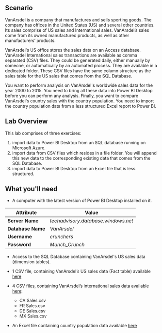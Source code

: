 ## Scenario

VanArsdel is a company that manufactures and sells sporting goods. The company has offices in the United States (US) and several other countries. Its sales comprise of US sales and International sales. VanArsdel’s sales come from its owned manufactured products, as well as other manufacturers’ products.

VanArsdel's US office stores the sales data on an Access database. VanArsdel International sales transactions are available as comma separated (CSV) files. They could be generated daily, either manually by someone, or automatically by an automated process. They are available in a dedicated folder. These CSV files have the same column structure as the sales table for the US sales that comes from the SQL Database.

You want to perform analysis on VanArsdel's worldwide sales data for the year 2000 to 2015. You need to bring all these data into Power BI Desktop before you can perform any analysis. Finally, you want to compare VanArsdel's country sales with the country population. You need to import the country population data from a less structured Excel report to Power BI.

## Lab Overview

This lab comprises of three exercises:

1. import data to Power BI Desktop from an SQL database running on Microsoft Azure.
2. import data from CSV files which resides in a file folder. You will append this new data to the corresponding existing data that comes from the SQL Database.
3. import data to Power BI Desktop from an Excel file that is less structured.


## What you'll need

- A computer with the latest version of Power BI Desktop installed on it.

Attribute | Value
--- | --- 
**Server Name** |*techadvisory.database.windows.net*
**Database Name** |*VanArsdel*
**Username**| *crunchers*
**Password**| *Munch_Crunch*

- Access to the SQL Database containing VanArsdel's US sales data (dimension tables).

- 1 CSV file, containing VanArsdel’s US sales data (Fact table) available [here](https://github.com/BDO-Australia/MunchAndCrunch/blob/master/Session2/Data/bi_salesFact.zip)

- 4 CSV files, containing VanArsdel’s international sales data available [here](https://github.com/BDO-Australia/MunchAndCrunch/blob/master/Session2/Data/InternationalSales.zip):

    - CA Sales.csv
    - FR Sales.csv
    - DE Sales.csv
    - MX Sales.csv

- An Excel file containing country population data available [here](https://github.com/BDO-Australia/MunchAndCrunch/blob/master/Session2/Data/CountryPopulationByYear.zip)